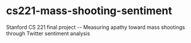# cs221-mass-shooting-sentiment
Stanford CS 221 final project -- Measuring apathy toward mass shootings through Twitter sentiment analysis
